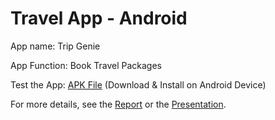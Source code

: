 # Travel App - Android


App name: Trip Genie


App Function: Book Travel Packages


Test the App: [APK File](./Team7.apk) (Download & Install on Android Device)


For more details, see the [Report](./CS175Group7ProjectReport.pdf) or the [Presentation](TripGeniePresentation.pdf).

